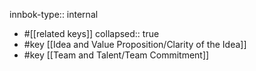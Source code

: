innbok-type:: internal
- #[[related keys]]
collapsed:: true
- #key [[Idea and Value Proposition/Clarity of the Idea]]
- #key [[Team and Talent/Team Commitment]]














